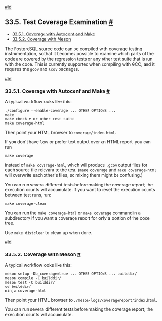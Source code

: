 [#id](#REGRESS-COVERAGE)

## 33.5. Test Coverage Examination [#](#REGRESS-COVERAGE)

  * [33.5.1. Coverage with Autoconf and Make](regress-coverage#REGRESS-COVERAGE-CONFIGURE)
  * [33.5.2. Coverage with Meson](regress-coverage#REGRESS-COVERAGE-MESON)

The PostgreSQL source code can be compiled with coverage testing instrumentation, so that it becomes possible to examine which parts of the code are covered by the regression tests or any other test suite that is run with the code. This is currently supported when compiling with GCC, and it requires the `gcov` and `lcov` packages.

[#id](#REGRESS-COVERAGE-CONFIGURE)

### 33.5.1. Coverage with Autoconf and Make [#](#REGRESS-COVERAGE-CONFIGURE)

A typical workflow looks like this:

```
./configure --enable-coverage ... OTHER OPTIONS ...
make
make check # or other test suite
make coverage-html
```

Then point your HTML browser to `coverage/index.html`.

If you don't have `lcov` or prefer text output over an HTML report, you can run

```
make coverage
```

instead of `make coverage-html`, which will produce `.gcov` output files for each source file relevant to the test. (`make coverage` and `make coverage-html` will overwrite each other's files, so mixing them might be confusing.)

You can run several different tests before making the coverage report; the execution counts will accumulate. If you want to reset the execution counts between test runs, run:

```
make coverage-clean
```

You can run the `make coverage-html` or `make coverage` command in a subdirectory if you want a coverage report for only a portion of the code tree.

Use `make distclean` to clean up when done.

[#id](#REGRESS-COVERAGE-MESON)

### 33.5.2. Coverage with Meson [#](#REGRESS-COVERAGE-MESON)

A typical workflow looks like this:

```
meson setup -Db_coverage=true ... OTHER OPTIONS ... builddir/
meson compile -C builddir/
meson test -C builddir/
cd builddir/
ninja coverage-html
```

Then point your HTML browser to `./meson-logs/coveragereport/index.html`.

You can run several different tests before making the coverage report; the execution counts will accumulate.